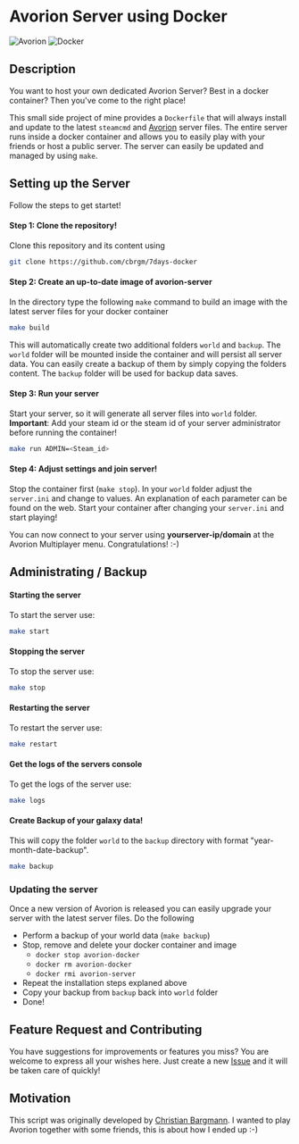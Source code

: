 # Avorion Server using Docker


![Avorion](https://i2.wp.com/bigbossbattle.com/wp-content/uploads/2017/01/logo_done.png?resize=705%2C165&ssl=1)
![Docker](https://www.segusoft.de/assets/img/technologies/docker-logo.png)

## Description

You want to host your own dedicated Avorion Server? Best in a docker container? Then you've come to the right place!

This small side project of mine provides a `Dockerfile` that will always install and update to the latest `steamcmd` and [Avorion][61e6a3c0] server files. The entire server runs inside a docker container and allows you to easily play with your friends or host a public server. The server can easily be updated and managed by using `make`.

[61e6a3c0]: http://store.steampowered.com/app/445220/Avorion/ "avorion"

## Setting up the Server

Follow the steps to get startet!

#### Step 1: Clone the repository!

Clone this repository and its content using

```bash
git clone https://github.com/cbrgm/7days-docker
```

#### Step 2: Create an up-to-date image of avorion-server

In the directory type the following `make` command to build an image with the latest server files for your docker container

```bash
make build
```

This will automatically create two additional folders `world` and `backup`. The `world` folder will be mounted inside the container and will persist all server data. You can easily create a backup of them by simply copying the folders content. The `backup` folder will be used for backup data saves.

#### Step 3: Run your server

Start your server, so it will generate all server files into `world` folder. **Important**: Add your steam id or the steam id of your server administrator before running the container!

```bash
make run ADMIN=<Steam_id>
```

#### Step 4: Adjust settings and join server!

Stop the container first (`make stop`). In your `world` folder adjust the `server.ini` and change to values. An explanation of each parameter can be found on the web. Start your container after changing your `server.ini` and start playing!

You can now connect to your server using **yourserver-ip/domain** at the Avorion Multiplayer menu. Congratulations! :-)

## Administrating / Backup

#### Starting the server

To start the server use:

```bash
make start
```

#### Stopping the server

To stop the server use:

```bash
make stop
```

#### Restarting the server

To restart the server use:

```bash
make restart
```

#### Get the logs of the servers console

To get the logs of the server use:

```bash
make logs
```

#### Create Backup of your galaxy data!

This will copy the folder `world` to the `backup` directory with format "year-month-date-backup".

```bash
make backup
```

### Updating the server

Once a new version of Avorion is released you can easily upgrade your server with the latest server files.
Do the following

-   Perform a backup of your world data (`make backup`)
-   Stop, remove and delete your docker container and image
    -   `docker stop avorion-docker`
    -   `docker rm avorion-docker`
    -   `docker rmi avorion-server`
-   Repeat the installation steps explaned above
-   Copy your backup from `backup` back into `world` folder
-   Done!

## Feature Request and Contributing

You have suggestions for improvements or features you miss? You are welcome to express all your wishes here. Just create a new [Issue][e872f832] and it will be taken care of quickly!

[e872f832]: https://github.com/cbrgm/avorion-docker/issues "avorion issues"

## Motivation

This script was originally developed by [Christian Bargmann][b9824663]. I wanted to play Avorion together with some friends, this is about how I ended up :-)

[b9824663]: http://cbrgm.de "blog"
